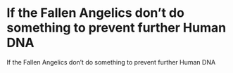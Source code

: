 # If the Fallen Angelics don’t do something to prevent further Human DNA

If the Fallen Angelics don’t do something to prevent further Human DNA